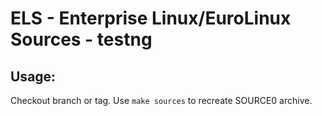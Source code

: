 # ELS - Enterprise Linux/EuroLinux Sources - testng
 
## Usage:
  Checkout branch or tag. Use `make sources` to recreate  SOURCE0 archive.
